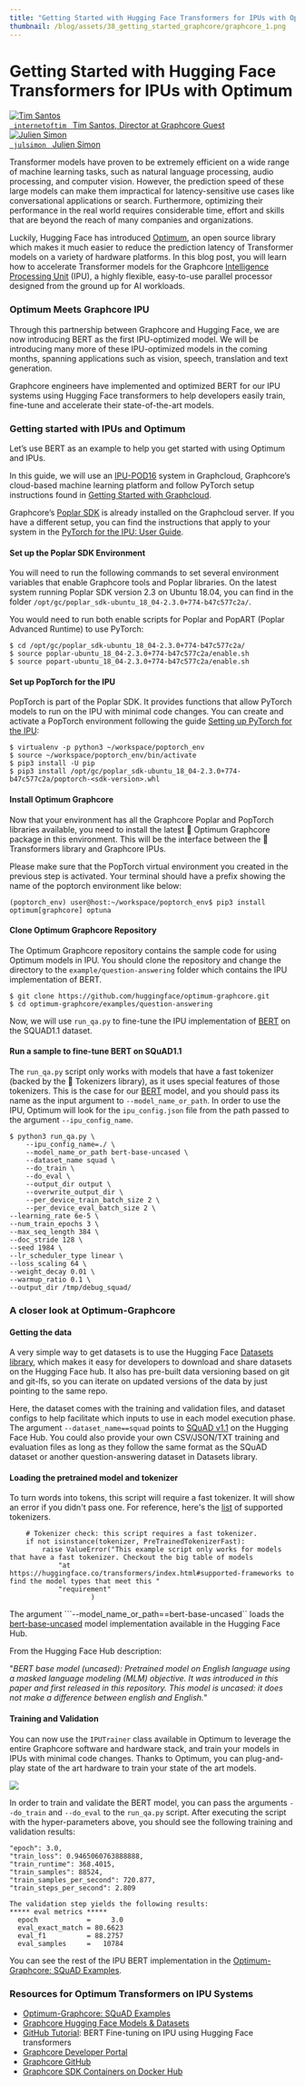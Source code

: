 ```yaml
---
title: "Getting Started with Hugging Face Transformers for IPUs with Optimum"
thumbnail: /blog/assets/38_getting_started_graphcore/graphcore_1.png
---
```


<h1>
Getting Started with Hugging Face Transformers for IPUs with Optimum
</h1>


<div class="author-card">
    <a href="/internetoftim">
        <img class="avatar avatar-user" src="https://pbs.twimg.com/profile_images/1450180712158666757/ofoCEInk_400x400.jpg" title="Tim Santos">
        <div class="bfc">
            <code> internetoftim </code>
            <span class=fullname">Tim Santos, Director at Graphcore</span>
            <span class="bg-gray-100 rounded px-1 text-gray-600 text-sm font-mono">Guest</span>
        </div>
    </a>
    <a href="/juliensimon">
        <img class="avatar avatar-user" src="https://aeiljuispo.cloudimg.io/v7/https://s3.amazonaws.com/moonup/production/uploads/1633343465505-noauth.jpeg?w=128&h=128&f=face" title="Julien Simon">
        <div class="bfc">
            <code> julsimon </code>
            <span class=fullname">Julien Simon</span>
        </div>
    </a>
</div>

Transformer models have proven to be extremely efficient on a wide range of machine learning tasks, such as natural language processing, audio processing, and computer vision. However, the prediction speed of these large models can make them impractical for latency-sensitive use cases like conversational applications or search. Furthermore, optimizing their performance in the real world requires considerable time, effort and skills that are beyond the reach of many companies and organizations. 

Luckily, Hugging Face has introduced [Optimum](https://huggingface.co/hardware), an open source library which makes it much easier to reduce the prediction latency of Transformer models on a variety of hardware platforms. In this blog post, you will learn how to accelerate Transformer models for the Graphcore [Intelligence Processing Unit](https://www.graphcore.ai/products/ipu) (IPU), a highly flexible, easy-to-use parallel processor designed from the ground up for AI workloads.

### Optimum Meets Graphcore IPU

Through this partnership between Graphcore and Hugging Face, we are now introducing BERT as the first IPU-optimized model. We will be introducing many more of these IPU-optimized models in the coming months, spanning applications such as vision, speech, translation and text generation.

Graphcore engineers have implemented and optimized BERT for our IPU systems using Hugging Face transformers to help developers easily train, fine-tune and accelerate their state-of-the-art models.

### Getting started with IPUs and Optimum

Let’s use BERT as an example to help you get started with using Optimum and IPUs.

In this guide, we will use an [IPU-POD16](https://www.graphcore.ai/products/mk2/ipu-pod16) system in Graphcloud, Graphcore’s cloud-based machine learning platform and follow PyTorch setup instructions found in [Getting Started with Graphcloud](https://docs.graphcore.ai/projects/graphcloud-getting-started/en/latest/index.html).

Graphcore’s [Poplar SDK](https://www.graphcore.ai/developer) is already installed on the Graphcloud server. If you have a different setup, you can find the instructions that apply to your system in the [PyTorch for the IPU: User Guide](https://docs.graphcore.ai/projects/poptorch-user-guide/en/latest/intro.html).

#### Set up the Poplar SDK Environment
 
You will need to run the following commands to set several environment variables that enable Graphcore tools and Poplar libraries. On the latest system running Poplar SDK version 2.3 on Ubuntu 18.04, you can find <sdk-path> in the folder ```/opt/gc/poplar_sdk-ubuntu_18_04-2.3.0+774-b47c577c2a/```. 

You would need to run both enable scripts for Poplar and PopART (Poplar Advanced Runtime) to use PyTorch:

```
$ cd /opt/gc/poplar_sdk-ubuntu_18_04-2.3.0+774-b47c577c2a/
$ source poplar-ubuntu_18_04-2.3.0+774-b47c577c2a/enable.sh
$ source popart-ubuntu_18_04-2.3.0+774-b47c577c2a/enable.sh
```

#### Set up PopTorch for the IPU

PopTorch is part of the Poplar SDK. It provides functions that allow PyTorch models to run on the IPU with minimal code changes. You can create and activate a PopTorch environment following the guide [Setting up PyTorch for the IPU](https://docs.graphcore.ai/projects/graphcloud-getting-started/en/latest/installation.html#setting-up-pytorch-for-the-ipu):

```
$ virtualenv -p python3 ~/workspace/poptorch_env
$ source ~/workspace/poptorch_env/bin/activate
$ pip3 install -U pip
$ pip3 install /opt/gc/poplar_sdk-ubuntu_18_04-2.3.0+774-b47c577c2a/poptorch-<sdk-version>.whl
```

#### Install Optimum Graphcore

Now that your environment has all the Graphcore Poplar and PopTorch libraries available, you need to install the latest 🤗 Optimum Graphcore package in this environment. This will be the interface between the 🤗 Transformers library and Graphcore IPUs.

Please make sure that the PopTorch virtual environment you created in the previous step is activated. Your terminal should have a prefix showing the name of the poptorch environment like below:

```
(poptorch_env) user@host:~/workspace/poptorch_env$ pip3 install optimum[graphcore] optuna
```

#### Clone Optimum Graphcore Repository

The Optimum Graphcore repository contains the sample code for using Optimum models in IPU. You should clone the repository and change the directory to the ```example/question-answering``` folder which contains the IPU implementation of BERT.

```
$ git clone https://github.com/huggingface/optimum-graphcore.git
$ cd optimum-graphcore/examples/question-answering
```

Now, we will use ```run_qa.py``` to fine-tune the IPU implementation of [BERT](https://huggingface.co/bert-large-uncased) on the SQUAD1.1 dataset. 

#### Run a sample to fine-tune BERT on SQuAD1.1 

The ```run_qa.py``` script only works with models that have a fast tokenizer (backed by the 🤗 Tokenizers library), as it uses special features of those tokenizers. This is the case for our [BERT](https://huggingface.co/bert-large-uncased) model, and you should pass its name as the input argument to ```--model_name_or_path```. In order to use the IPU, Optimum will look for the ```ipu_config.json``` file from the path passed to the argument ```--ipu_config_name```. 

```
$ python3 run_qa.py \
	--ipu_config_name=./ \
	--model_name_or_path bert-base-uncased \
	--dataset_name squad \
	--do_train \
	--do_eval \
	--output_dir output \
	--overwrite_output_dir \
	--per_device_train_batch_size 2 \
	--per_device_eval_batch_size 2 \
--learning_rate 6e-5 \
--num_train_epochs 3 \
--max_seq_length 384 \
--doc_stride 128 \
--seed 1984 \
--lr_scheduler_type linear \
--loss_scaling 64 \
--weight_decay 0.01 \
--warmup_ratio 0.1 \
--output_dir /tmp/debug_squad/
```

### A closer look at Optimum-Graphcore
 
#### Getting the data
 
A very simple way to get datasets is to use the Hugging Face [Datasets library](https://github.com/huggingface/datasets), which makes it easy for developers to download and share datasets on the Hugging Face hub. It also has pre-built data versioning based on git and git-lfs, so you can iterate on updated versions of the data by just pointing to the same repo. 

Here, the dataset comes with the training and validation files, and dataset configs to help facilitate which inputs to use in each model execution phase. The argument ```--dataset_name==squad``` points to [SQuAD v1.1](https://huggingface.co/datasets/squad) on the Hugging Face Hub. You could also provide your own CSV/JSON/TXT training and evaluation files as long as they follow the same format as the SQuAD dataset or another question-answering dataset in Datasets library.

#### Loading the pretrained model and tokenizer
 
To turn words into tokens, this script will require a fast tokenizer. It will show an error if you didn't pass one. For reference, here's the [list](https://huggingface.co/transformers/index.html#supported-frameworks) of supported tokenizers.

``` 
	# Tokenizer check: this script requires a fast tokenizer.
	if not isinstance(tokenizer, PreTrainedTokenizerFast):
    	raise ValueError("This example script only works for models that have a fast tokenizer. Checkout the big table of models
        	"at https://huggingface.co/transformers/index.html#supported-frameworks to find the model types that meet this "
        	"requirement"
    	          	)
```

The argument ```--model_name_or_path==bert-base-uncased`` loads the [bert-base-uncased](https://huggingface.co/bert-base-uncased) model implementation available in the Hugging Face Hub.

From the Hugging Face Hub description:

"*BERT base model (uncased): Pretrained model on English language using a masked language modeling (MLM) objective. It was introduced in this paper and first released in this repository. This model is uncased: it does not make a difference between english and English.*"

#### Training and Validation

You can now use the ```IPUTrainer``` class available in Optimum to leverage the entire Graphcore software and hardware stack, and train your models in IPUs with minimal code changes. Thanks to Optimum, you can plug-and-play state of the art hardware to train your state of the art models. 

<kbd>
<img src="assets/38_getting_started_graphcore/graphcore_1.png">
</kbd>

In order to train and validate the BERT model, you can pass the arguments ```--do_train``` and ```--do_eval``` to the ```run_qa.py``` script. After executing the script with the hyper-parameters above, you should see the following training and validation results:

```
"epoch": 3.0,
"train_loss": 0.9465060763888888,
"train_runtime": 368.4015,
"train_samples": 88524,
"train_samples_per_second": 720.877,
"train_steps_per_second": 2.809

The validation step yields the following results:
***** eval metrics *****
  epoch            =     3.0
  eval_exact_match = 80.6623
  eval_f1          = 88.2757
  eval_samples     =   10784
```
  
You can see the rest of the IPU BERT implementation in the [Optimum-Graphcore: SQuAD Examples](https://github.com/huggingface/optimum-graphcore/tree/main/examples/question-answering).

### Resources for Optimum Transformers on IPU Systems

* [Optimum-Graphcore: SQuAD Examples](https://github.com/huggingface/optimum-graphcore/tree/main/examples/question-answering)
* [Graphcore Hugging Face Models & Datasets](https://github.com/graphcore/tutorials/tree/master/tutorials/pytorch/tut_finetuning_bert#tutorial-on-bert-fine-tuning-on-ipu)
* [GitHub Tutorial](https://github.com/graphcore): BERT Fine-tuning on IPU using Hugging Face transformers 
* [Graphcore Developer Portal](https://github.com/graphcore/tutorials/tree/master/tutorials/pytorch/tut_finetuning_bert#tutorial-on-bert-fine-tuning-on-ipu)
* [Graphcore GitHub](https://github.com/graphcore)
* [Graphcore SDK Containers on Docker Hub](https://hub.docker.com/u/graphcore)



